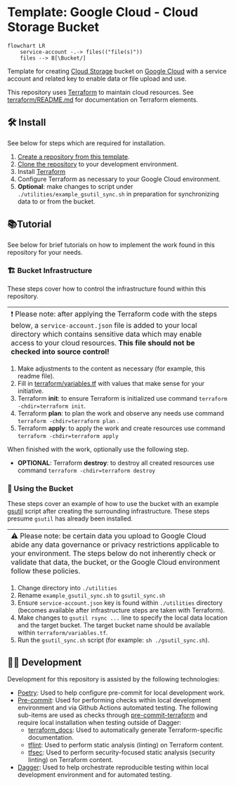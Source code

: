 # Template: Google Cloud - Cloud Storage Bucket

```mermaid
flowchart LR
    service-account -.-> files(("file(s)"))
    files --> B[\Bucket/]

```

Template for creating [Cloud Storage](https://cloud.google.com/storage/) bucket on [Google Cloud](https://cloud.google.com/) with a service account and related key to enable data or file upload and use.

This repository uses [Terraform](https://developer.hashicorp.com/terraform/intro) to maintain cloud resources. See [terraform/README.md](terraform/README.md) for documentation on Terraform elements.

## 🛠️ Install

See below for steps which are required for installation.

1. [Create a repository from this template](https://docs.github.com/en/repositories/creating-and-managing-repositories/creating-a-repository-from-a-template).
1. [Clone the repository](https://docs.github.com/en/repositories/creating-and-managing-repositories/cloning-a-repository) to your development environment.
1. Install [Terraform](https://developer.hashicorp.com/terraform/tutorials/aws-get-started/install-cli)
1. Configure Terraform as necessary to your Google Cloud environment.
1. __Optional__: make changes to script under `./utilities/example_gsutil_sync.sh` in preparation for synchronizing data to or from the bucket.

## :books:Tutorial

See below for brief tutorials on how to implement the work found in this repository for your needs.

### 🏗️ Bucket Infrastructure

These steps cover how to control the infrastructure found within this repository.

| <span style="text-align:left;float:left;font-weight:normal;">:exclamation:  Please note: after applying the Terraform code with the steps below, a `service-account.json` file is added to your local directory which contains sensitive data which may enable access to your cloud resources. __This file should not be checked into source control!__</span>   |
|-----------------------------------------|

1. Make adjustments to the content as necessary (for example, this readme file).
1. Fill in [terraform/variables.tf](terraform/variables.tf) with values that make sense for your initiative.
1. Terraform __init__: to ensure Terraform is initialized use command `terraform -chdir=terraform init`.
1. Terraform __plan__: to plan the work and observe any needs use command `terraform -chdir=terraform plan` .
1. Terraform __apply__: to apply the work and create resources use command `terraform -chdir=terraform apply`

When finished with the work, optionally use the following step.

- __OPTIONAL__: Terraform __destroy__: to destroy all created resources use command `terraform -chdir=terraform destroy`

### 📁 Using the Bucket

These steps cover an example of how to use the bucket with an example [gsutil](https://cloud.google.com/storage/docs/gsutil) script after creating the surrounding infrastructure. These steps presume `gsutil` has already been installed.

| <span style="text-align:left;float:left;font-weight:normal;"> ⚠️  Please note: be certain data you upload to Google Cloud abide any data governance or privacy restrictions applicable to your environment. The steps below do not inherently check or validate that data, the bucket, or the Google Cloud environment follow these policies. </span>   |
|-----------------------------------------|

1. Change directory into `./utilities`
1. Rename `example_gsutil_sync.sh` to `gsutil_sync.sh`
1. Ensure `service-account.json` key is found within `./utilities` directory (becomes available after infrastructure steps are taken with Terraform).
1. Make changes to `gsutil rsync ...` line to specify the local data location and the target bucket. The target bucket name should be available within `terraform/variables.tf`.
1. Run the `gsutil_sync.sh` script (for example: `sh ./gsutil_sync.sh`).

## 🧑‍💻 Development

Development for this repository is assisted by the following technologies:

- [Poetry](https://python-poetry.org/docs/): Used to help configure pre-commit for local development work.
- [Pre-commit](https://pre-commit.com): Used for performing checks within local development environment and via Github Actions automated testing. The following sub-items are used as checks through [pre-commit-terraform](https://github.com/antonbabenko/pre-commit-terraform) and require local installation when testing outside of Dagger:
  - [terraform_docs](https://github.com/terraform-docs/terraform-docs/): Used to automatically generate Terraform-specific documentation.
  - [tflint](https://github.com/terraform-linters/tflint): Used to perform static analysis (linting) on Terraform content.
  - [tfsec](https://github.com/aquasecurity/tfsec): Used to perform security-focused static analysis (security linting) on Terraform content.
- [Dagger](https://docs.dagger.io/): Used to help orchestrate reproducible testing within local development environment and for automated testing.
